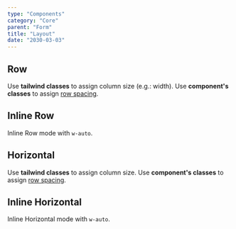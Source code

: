 ```yaml
---
type: "Components"
category: "Core"
parent: "Form"
title: "Layout"
date: "2030-03-03"
---
```


## Row

Use **tailwind classes** to assign column size (e.g.: width). Use **component's classes** to assign [row spacing](/components/core/row/content#space).

<script type="text/plain" class="language-markup">
  <form>
    <div class="row row-space-x-4 row-space-y-3">

      <div class="w-full">
        <label class="form-label mb-4" for="my-input">
          <!-- content -->
        </label>
        <input type="text" class="form-item" id="my-input" name="my-input"/>
      </div>

      <div class="w-full">

        <label class="form-label mb-4">
          Checkbox
        </label>

        <div class="row row-space-x-4 row-space-y-3">
    
          <div class="w-full">
            <label class="form-label-check">
              <input type="checkbox" class="form-check form-checkbox" id="my-checkbox" name="my-checkbox">
              <span class="ml-3"><!-- content --></span>
            </label>
          </div>

          <div class="w-full">
            <label class="form-label-check">
              <input type="radio" class="form-check form-radio" id="my-radio" name="my-radio">
              <span class="ml-3"><!-- content --></span>
            </label>
          </div>

        </div>
        
      </div>

    </div>
  </form>
</script>

<demo>
  <demovanilla src="vanilla/components/core/form/mode-row">
  </demovanilla>
</demo>

## Inline Row

Inline Row mode with `w-auto`.

<script type="text/plain" class="language-markup">
  <form>
    <div class="row row-space-x-4 row-space-y-3">

      <div class="w-full md:w-auto">
        <label class="form-label mb-4" for="my-input">
          <!-- content -->
        </label>
        <input type="text" class="form-item" id="my-input" name="my-input"/>
      </div>
  
      <div class="row row-space-x-4 row-space-y-3">
  
        <div class="w-full md:w-auto">
          <label class="form-label-check">
            <input type="checkbox" class="form-check form-checkbox" id="my-checkbox" name="my-checkbox">
            <span class="ml-3"><!-- content --></span>
          </label>
        </div>

        <div class="w-full md:w-auto">
          <label class="form-label-check">
            <input type="radio" class="form-check form-radio" id="my-radio" name="my-radio">
            <span class="ml-3"><!-- content --></span>
          </label>
        </div>

      </div>
      
    </div>
  </form>
</script>

<demo>
  <demovanilla src="vanilla/components/core/form/mode-inline-row">
  </demovanilla>
</demo>

## Horizontal

Use **tailwind classes** to assign column size. Use **component's classes** to assign [row spacing](/components/core/row/content#space).

<script type="text/plain" class="language-markup">
  <form>
    <div class="row row-space-x-4 row-space-y-3">

      <div class="w-full">
        <div class="row row-space-x-4 row-space-y-3">

          <div class="w-full sm:w-2/12 sm:self-center">
            <label class="form-label flex" for="my-input">
              <!-- content -->
            </label>
          </div>

          <div class="w-full sm:w-10/12 sm:self-center">
            <input type="text" class="form-item" id="my-input" name="my-input"/>
          </div>
          
        </div>
      </div>
    
      <div class="w-full">
        <div class="row row-space-x-4 row-space-y-3">

          <div class="w-full md:w-2/12 md:self-baseline">
            <label class="form-label flex">
              <!-- content -->
            </label>
          </div>

          <div class="w-full md:w-10/12">
            <div class="row row-space-x-4 row-space-y-3">

              <div class="w-full">
                <label class="form-label-check">
                  <input type="checkbox" class="form-check form-checkbox" id="my-checkbox" name="my-checkbox">
                  <span class="ml-3"><!-- content --></span>
                </label>
              </div>

              <div class="w-full">
                <label class="form-label-check">
                  <input type="radio" class="form-check form-radio" id="my-radio" name="my-radio">
                  <span class="ml-3"><!-- content --></span>
                </label>
              </div>

            </div>
          </div>

        </div>
      </div>

    </div>
  </form>
</script>

<demo>
  <demovanilla src="vanilla/components/core/form/mode-horizontal">
  </demovanilla>
</demo>

## Inline Horizontal

Inline Horizontal mode with `w-auto`.

<script type="text/plain" class="language-markup">
  <form>
    <div class="row row-space-x-4 row-space-y-3">

      <div class="w-full md:w-auto">
        <div class="row row-space-x-4 row-space-y-3">

          <div class="w-full md:w-auto sm:self-center">
            <label class="form-label flex whitespace-no-wrap" for="my-input">
              <!-- content -->
            </label>
          </div>

          <div class="w-full md:w-auto sm:self-center">
            <input type="text" class="form-item" id="my-input" name="my-input"/>
          </div>
          
        </div>
      </div>
      
      <div class="w-full">
        <div class="row row-space-x-4 row-space-y-3">

          <div class="w-full md:w-auto md:self-baseline">
            <label class="form-label flex whitespace-no-wrap">
              <!-- content -->
            </label>
          </div>

          <div class="w-full md:w-10/12">
            <div class="row row-space-x-4 row-space-y-3">

              <div class="w-full md:w-auto">
                <label class="form-label-check">
                  <input type="checkbox" class="form-check form-checkbox" id="my-checkbox" name="my-checkbox">
                  <span class="ml-3"><!-- content --></span>
                </label>
              </div>

              <div class="w-full md:w-auto">
                <label class="form-label-check">
                  <input type="radio" class="form-check form-radio" id="my-radio" name="my-radio">
                  <span class="ml-3"><!-- content --></span>
                </label>
              </div>

            </div>
          </div>

        </div>
      </div>

    </div>
  </form>
</script>

<demo>
  <demovanilla src="vanilla/components/core/form/mode-inline-horizontal">
  </demovanilla>
</demo>
